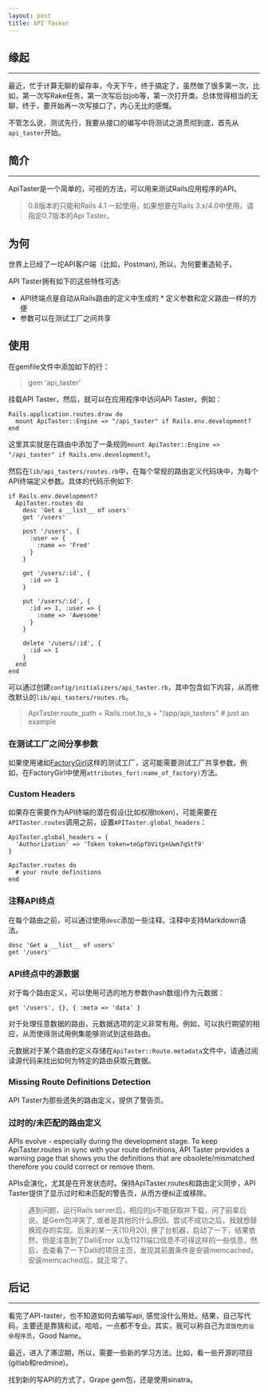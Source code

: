 ```yaml
---
layout: post
title: API Tasker
---
```


## 缘起
----
最近，忙于计算无聊的留存率，今天下午，终于搞定了，虽然做了很多第一次，比如，第一次写Rake任务，第一次写后台job等，第一次打开类。总体觉得相当的无聊，终于，要开始再一次写接口了，内心无比的感慨。

不管怎么说，测试先行，我要从接口的编写中将测试之道贯彻到底，首先从`api_taster`开始。

## 简介
----
ApiTaster是一个简单的，可视的方法，可以用来测试Rails应用程序的API。

> 0.8版本的只能和Rails 4.1 一起使用，如果想要在Rails 3.x/4.0中使用，请指定0.7版本的Api Taster。

## 为何

世界上已经了一坨API客户端（比如，Postman), 所以，为何要重造轮子。

API Taster拥有如下的这些特性可选: 
* API终端点是自动从Rails路由的定义中生成的 * 定义参数和定义路由一样的方便
* 参数可以在测试工厂之间共享

## 使用

在gemfile文件中添加如下的行：

> gem 'api_taster'

挂载API Taster，然后，就可以在应用程序中访问API Taster。例如：

    Rails.application.routes.draw do
      mount ApiTaster::Engine => "/api_taster" if Rails.env.development?
    end
这里其实就是在路由中添加了一条规则`mount ApiTaster::Engine => "/api_taster" if Rails.env.development?`。

然后在`lib/api_tasters/routes.rb`中，在每个常规的路由定义代码块中，为每个API终端定义参数。具体的代码示例如下: 

    if Rails.env.development?
      ApiTaster.routes do
        desc 'Get a __list__ of users'
        get '/users'
    
        post '/users', {
          :user => {
            :name => 'Fred'
          }
        }
    
        get '/users/:id', {
          :id => 1
        }
    
        put '/users/:id', {
          :id => 1, :user => {
            :name => 'Awesome'
          }
        }
    
        delete '/users/:id', {
          :id => 1
        }
      end
    end
可以通过创建`config/initializers/api_taster.rb`，其中包含如下内容，从而修改默认的`lib/api_tasters/routes.rb`。

> ApiTaster.route_path = Rails.root.to_s + "/app/api_tasters" # just an example

### 在测试工厂之间分享参数

如果使用诸如[FactoryGirl](https://github.com/thoughtbot/factory_girl)这样的测试工厂，这可能需要测试工厂共享参数。例如，在FactoryGirl中使用`attributes_for(:name_of_factory)`方法。

### Custom Headers

如果存在需要作为API终端的潜在假设(比如权限token)，可能需要在`APITaster.routes`调用之前，设置`APITaster.global_headers`： 

    ApiTaster.global_headers = {
      'Authorization' => 'Token token=teGpfbVitpnUwm7qStf9'
    }
    
    ApiTaster.routes do
      # your route definitions
    end

###  注释API终点 

在每个路由之前，可以通过使用`desc`添加一些注释。注释中支持Markdown语法。

    desc 'Get a __list__ of users'
    get '/users'

### API终点中的源数据

对于每个路由定义，可以使用可选的地方参数(hash数组)作为元数据：

    get '/users', {}, { :meta => 'data' }

对于处理任意数据的路由，元数据选项的定义非常有用。例如，可以执行期望的相应，从而使得测试用例集能够测试到这些路由。

元数据对于某个路由的定义存储在`ApiTaster::Route.metadata`文件中，请通过阅读源代码来找出如何为特定的路由获取元数据。

### Missing Route Definitions Detection

API Taster为那些遗失的路由定义，提供了警告页。

### 过时的/未匹配的路由定义

APIs evolve - especially during the development stage. To keep ApiTaster.routes in sync with your route definitions, API Taster provides a warning page that shows you the definitions that are obsolete/mismatched therefore you could correct or remove them.

APIs会演化，尤其是在开发状态时。保持ApiTaster.routes和路由定义同步，API Taster提供了显示过时和未匹配的警告页，从而方便纠正或移除。

> 遇到问题，运行Rails server后，相应的js不能获取并下载，问了前辈后说，是Gem包冲突了, 或者是其他的什么原因。尝试不成功之后，我就想替换现存的实现。后来的某一天(10月20), 换了台机器，启动了一下，结果依然，但是注意到了DalliError 以及11211端口信息不可得这样的一些信息，然后，去查看了一下Dalli的项目主页，发现其前置条件是安装memcached，安装memcached后，就正常了。

## 后记
----
看完了API-taster，也不知道如何去编写api, 感觉没什么用处。结果，自己写代码，主要还是靠猜和试，哈哈，一点都不专业。其实，我可以称自己为`混饭吃的业余程序员`，Good Name。

最近，进入了滞涩期，所以，需要一些新的学习方法。比如，看一些开源的项目(gitlab和redmine)。

找到新的写API的方式了，Grape gem包，还是使用sinatra。
